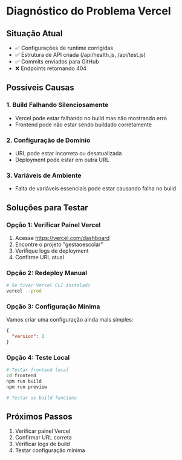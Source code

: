 # Diagnóstico do Problema Vercel

## Situação Atual
- ✅ Configurações de runtime corrigidas
- ✅ Estrutura de API criada (/api/health.js, /api/test.js)
- ✅ Commits enviados para GitHub
- ❌ Endpoints retornando 404

## Possíveis Causas

### 1. Build Falhando Silenciosamente
- Vercel pode estar falhando no build mas não mostrando erro
- Frontend pode não estar sendo buildado corretamente

### 2. Configuração de Domínio
- URL pode estar incorreta ou desatualizada
- Deployment pode estar em outra URL

### 3. Variáveis de Ambiente
- Falta de variáveis essenciais pode estar causando falha no build

## Soluções para Testar

### Opção 1: Verificar Painel Vercel
1. Acesse https://vercel.com/dashboard
2. Encontre o projeto "gestaoescolar"
3. Verifique logs de deployment
4. Confirme URL atual

### Opção 2: Redeploy Manual
```bash
# Se tiver Vercel CLI instalado
vercel --prod
```

### Opção 3: Configuração Mínima
Vamos criar uma configuração ainda mais simples:

```json
{
  "version": 2
}
```

### Opção 4: Teste Local
```bash
# Testar frontend local
cd frontend
npm run build
npm run preview

# Testar se build funciona
```

## Próximos Passos
1. Verificar painel Vercel
2. Confirmar URL correta
3. Verificar logs de build
4. Testar configuração mínima